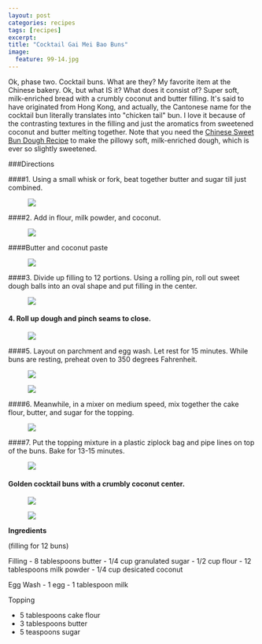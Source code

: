 ```yaml
---
layout: post
categories: recipes
tags: [recipes]
excerpt: 
title: "Cocktail Gai Mei Bao Buns"
image:
  feature: 99-14.jpg
---
```


Ok, phase two.  Cocktail buns.  What are they?  My favorite  item at the Chinese bakery.  Ok, but what IS it? What does it consist of?  Super soft, milk-enriched bread with a crumbly coconut and butter filling. It's said to have originated from Hong Kong, and actually, the Cantonese name for the cocktail bun literally translates into "chicken tail" bun.  I love it because of the contrasting textures in the filling and just the aromatics from sweetened coconut and butter melting together.  Note that you need the [Chinese Sweet Bun Dough Recipe](http://www.eastmeetskitchen.com/recipes/chinese-sweet-bun-dough.html) to make the pillowy soft, milk-enriched dough, which is ever so slightly sweetened. 



###Directions

####1. Using a small whisk or fork, beat together butter and sugar till just combined.
<figure> <img src='/images/99-4.jpg'> </figure>

####2. Add in flour, milk powder, and coconut.
<figure> <img src='/images/99-5.jpg'> </figure>

####Butter and coconut paste
<figure> <img src='/images/99-7.jpg'> </figure>

####3. Divide up filling to 12 portions.  Using a rolling pin, roll out sweet dough balls into an oval shape and put filling in the center.
<figure> <img src='/images/99-8.jpg'> </figure>

#### 4. Roll up dough and pinch seams to close.
<figure> <img src='/images/99-9.jpg'> </figure>

####5. Layout on parchment and egg wash.  Let rest for 15 minutes.  While buns are resting, preheat oven to 350 degrees Fahrenheit.
<figure> <img src='/images/99-10.jpg'> </figure>

<figure> <img src='/images/99-11.jpg'> </figure>

####6. Meanwhile, in a mixer on medium speed, mix together the cake flour, butter, and sugar for the topping.
<figure> <img src='/images/99-12.jpg'> </figure>

####7. Put the topping mixture in a plastic ziplock bag and pipe lines on top of the buns.  Bake for 13-15 minutes.
<figure> <img src='/images/99-13.jpg'> </figure>

#### Golden cocktail buns with a crumbly coconut center.
<figure> <img src='/images/99-1.jpg'> </figure>

<figure> <img src='/images/99-15.jpg'> </figure>



<section class='recipe'>
<p><strong>Ingredients</strong></p>

<p>(filling for 12 buns)</p>

<p>Filling
- 8 tablespoons butter
- 1/4 cup granulated sugar 
- 1/2 cup flour
- 12 tablespoons milk powder
- 1/4 cup desicated coconut </p>

<p>Egg Wash
- 1 egg
- 1 tablespoon milk</p>

<p>Topping</p>

<ul><li>5 tablespoons cake flour</li><li>3 tablespoons butter</li><li>5 teaspoons sugar</li></ul></section>